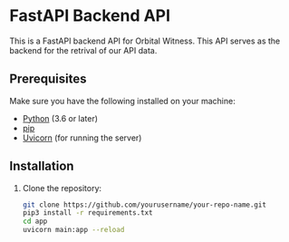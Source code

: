 # FastAPI Backend API

This is a FastAPI backend API for Orbital Witness. This API serves as the backend for the retrival of our API data.

## Prerequisites

Make sure you have the following installed on your machine:

- [Python](https://www.python.org/downloads/) (3.6 or later)
- [pip](https://pip.pypa.io/en/stable/installation/)
- [Uvicorn](https://www.uvicorn.org/) (for running the server)

## Installation

1. Clone the repository:

   ```bash
   git clone https://github.com/yourusername/your-repo-name.git
   pip3 install -r requirements.txt
   cd app
   uvicorn main:app --reload

